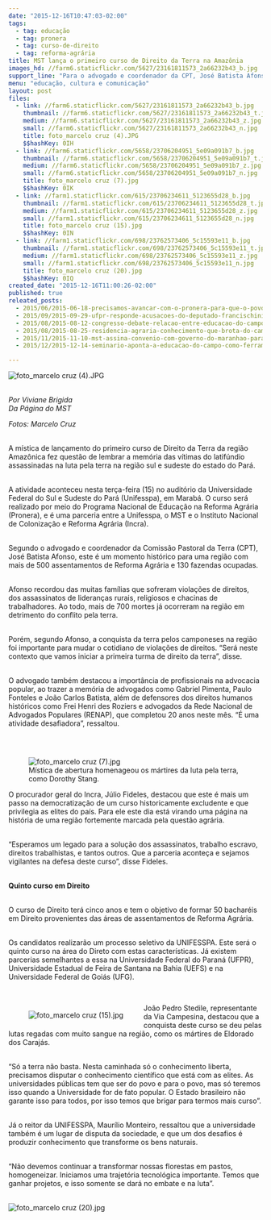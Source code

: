 ```yaml
---
date: "2015-12-16T10:47:03-02:00"
tags:
  - tag: educação
  - tag: pronera
  - tag: curso-de-direito
  - tag: reforma-agrária
title: MST lança o primeiro curso de Direito da Terra na Amazônia
images_hd: //farm6.staticflickr.com/5627/23161811573_2a66232b43_b.jpg
support_line: "Para o advogado e coordenador da CPT, José Batista Afonso, este é um momento histórico para uma região com mais de 500 assentamentos de Reforma Agrária e 130 fazendas ocupadas."
menu: "educação, cultura e comunicação"
layout: post
files:
  - link: //farm6.staticflickr.com/5627/23161811573_2a66232b43_b.jpg
    thumbnail: //farm6.staticflickr.com/5627/23161811573_2a66232b43_t.jpg
    medium: //farm6.staticflickr.com/5627/23161811573_2a66232b43_z.jpg
    small: //farm6.staticflickr.com/5627/23161811573_2a66232b43_n.jpg
    title: foto_marcelo cruz (4).JPG
    $$hashKey: 0IH
  - link: //farm6.staticflickr.com/5658/23706204951_5e09a091b7_b.jpg
    thumbnail: //farm6.staticflickr.com/5658/23706204951_5e09a091b7_t.jpg
    medium: //farm6.staticflickr.com/5658/23706204951_5e09a091b7_z.jpg
    small: //farm6.staticflickr.com/5658/23706204951_5e09a091b7_n.jpg
    title: foto_marcelo cruz (7).jpg
    $$hashKey: 0IK
  - link: //farm1.staticflickr.com/615/23706234611_5123655d28_b.jpg
    thumbnail: //farm1.staticflickr.com/615/23706234611_5123655d28_t.jpg
    medium: //farm1.staticflickr.com/615/23706234611_5123655d28_z.jpg
    small: //farm1.staticflickr.com/615/23706234611_5123655d28_n.jpg
    title: foto_marcelo cruz (15).jpg
    $$hashKey: 0IN
  - link: //farm1.staticflickr.com/698/23762573406_5c15593e11_b.jpg
    thumbnail: //farm1.staticflickr.com/698/23762573406_5c15593e11_t.jpg
    medium: //farm1.staticflickr.com/698/23762573406_5c15593e11_z.jpg
    small: //farm1.staticflickr.com/698/23762573406_5c15593e11_n.jpg
    title: foto_marcelo cruz (20).jpg
    $$hashKey: 0IQ
created_date: "2015-12-16T11:00:26-02:00"
published: true
releated_posts:
  - 2015/06/2015-06-18-precisamos-avancar-com-o-pronera-para-que-o-povo-tenha-uma-educacao-libertadora.md
  - 2015/09/2015-09-29-ufpr-responde-acusacoes-do-deputado-francischini-sobre-turma-do-mst.md
  - 2015/08/2015-08-12-congresso-debate-relacao-entre-educacao-do-campo-e-reforma-agraria.md
  - 2015/08/2015-08-25-residencia-agraria-conhecimento-que-brota-do-campo.md
  - 2015/11/2015-11-10-mst-assina-convenio-com-governo-do-maranhao-para-enfrentar-alto-indice-de-analfabetismo.md
  - 2015/12/2015-12-14-seminario-aponta-a-educacao-do-campo-como-ferramenta-de-luta-contra-o-capital.md

---
```

<p><img alt="foto_marcelo cruz (4).JPG" src="//farm6.staticflickr.com/5627/23161811573_2a66232b43_b.jpg" /></p>

<p><br />
<em>Por Viviane Brigida<br />
Da P&aacute;gina do MST</em></p>

<p><em>Fotos: Marcelo Cruz</em></p>

<p><br />
A m&iacute;stica de lan&ccedil;amento do primeiro curso de Direito da Terra da regi&atilde;o Amaz&ocirc;nica fez quest&atilde;o de lembrar a mem&oacute;ria das v&iacute;timas do latif&uacute;ndio assassinadas na luta pela terra na regi&atilde;o sul e sudeste do estado do Par&aacute;.</p>

<p><br />
A atividade aconteceu nesta ter&ccedil;a-feira (15) no audit&oacute;rio da Universidade Federal do Sul e Sudeste do Par&aacute; (Unifesspa), em Marab&aacute;. O curso ser&aacute; realizado por meio do Programa Nacional de Educa&ccedil;&atilde;o na Reforma Agr&aacute;ria (Pronera), e &eacute; uma parceria entre a Unifesspa, o MST e o Instituto Nacional de Coloniza&ccedil;&atilde;o e Reforma Agr&aacute;ria (Incra).</p>

<p><br />
Segundo o advogado e coordenador da Comiss&atilde;o Pastoral da Terra (CPT), Jos&eacute; Batista Afonso, este &eacute; um momento hist&oacute;rico para uma regi&atilde;o com mais de 500 assentamentos de Reforma Agr&aacute;ria e 130 fazendas ocupadas.&nbsp;</p>

<p><br />
Afonso recordou das muitas fam&iacute;lias que sofreram viola&ccedil;&otilde;es de direitos, dos assassinatos de lideran&ccedil;as rurais, religiosos e chacinas de trabalhadores. Ao todo, mais de 700 mortes j&aacute; ocorreram na regi&atilde;o em detrimento do conflito pela terra.</p>

<p><br />
Por&eacute;m, segundo Afonso, a conquista da terra pelos camponeses na regi&atilde;o foi importante para mudar o cotidiano de viola&ccedil;&otilde;es de direitos. &ldquo;Ser&aacute; neste contexto que vamos iniciar a primeira turma de direito da terra&rdquo;, disse.&nbsp;</p>

<p><br />
O advogado tamb&eacute;m destacou a import&acirc;ncia de profissionais na advocacia popular, ao trazer a mem&oacute;ria de advogados como Gabriel Pimenta, Paulo Fonteles e Jo&atilde;o Carlos Batista, al&eacute;m de defensores dos direitos humanos hist&oacute;ricos como Frei Henri des Roziers e advogados da Rede Nacional de Advogados Populares (RENAP), que completou 20 anos neste m&ecirc;s. &ldquo;&Eacute; uma atividade desafiadora&rdquo;, ressaltou.</p>

<p>&nbsp;</p>

<figure class="image" style="float:right"><img alt="foto_marcelo cruz (7).jpg" src="//farm6.staticflickr.com/5658/23706204951_5e09a091b7_b.jpg" />
<figcaption>M&iacute;stica de abertura homenageou os m&aacute;rtires da luta pela terra, como Dorothy Stang.<br />
</figcaption>
</figure>

<p>O procurador geral do Incra, J&uacute;lio Fideles, destacou que este &eacute; mais um passo na democratiza&ccedil;&atilde;o de um curso historicamente excludente e que privilegia as elites do pa&iacute;s. Para ele este dia est&aacute; virando uma p&aacute;gina na hist&oacute;ria de uma regi&atilde;o fortemente marcada pela quest&atilde;o agr&aacute;ria.&nbsp;</p>

<p><br />
&ldquo;Esperamos um legado para a solu&ccedil;&atilde;o dos assassinatos, trabalho escravo, direitos trabalhistas, e tantos outros. Que a parceria aconte&ccedil;a e sejamos vigilantes na defesa deste curso&rdquo;, disse Fideles.</p>

<p><br />
<strong>Quinto curso em Direito</strong></p>

<p><br />
O curso de Direito ter&aacute; cinco anos e tem o objetivo de formar 50 bachar&eacute;is em Direito provenientes das &aacute;reas de assentamentos de Reforma Agr&aacute;ria.&nbsp;</p>

<p><br />
Os candidatos realizar&atilde;o um processo seletivo da UNIFESSPA. Este ser&aacute; o quinto curso na &aacute;rea do Direto com estas caracter&iacute;sticas. J&aacute; existem parcerias semelhantes a essa na Universidade Federal do Paran&aacute; (UFPR), Universidade Estadual de Feira de Santana na Bahia (UEFS) e na Universidade Federal de Goi&aacute;s (UFG).</p>

<p>&nbsp;</p>

<figure class="image" style="float:left"><img alt="foto_marcelo cruz (15).jpg" src="//farm1.staticflickr.com/615/23706234611_5123655d28_b.jpg" />
<figcaption></figcaption>
</figure>

<p>Jo&atilde;o Pedro Stedile, representante da Via Campesina, destacou que a conquista deste curso se deu pelas lutas regadas com muito sangue na regi&atilde;o, como os m&aacute;rtires de Eldorado dos Caraj&aacute;s.&nbsp;</p>

<p><br />
&ldquo;S&oacute; a terra n&atilde;o basta. Nesta caminhada s&oacute; o conhecimento liberta, precisamos disputar o conhecimento cient&iacute;fico que est&aacute; com as elites. As universidades p&uacute;blicas tem que ser do povo e para o povo, mas s&oacute; teremos isso quando a Universidade for de fato popular. O Estado brasileiro n&atilde;o garante isso para todos, por isso temos que brigar para termos mais curso&rdquo;.</p>

<p><br />
J&aacute; o reitor da UNIFESSPA, Maur&iacute;lio Monteiro, ressaltou que a universidade tamb&eacute;m &eacute; um lugar de disputa da sociedade, e que um dos desafios &eacute; produzir conhecimento que transforme os bens naturais.&nbsp;</p>

<p><br />
&ldquo;N&atilde;o devemos continuar a transformar nossas florestas em pastos, homogeneizar. Iniciamos uma trajet&oacute;ria tecnol&oacute;gica importante. Temos que ganhar projetos, e isso somente se dar&aacute; no embate e na luta&rdquo;.<br />
&nbsp;</p>

<p><img alt="foto_marcelo cruz (20).jpg" src="//farm1.staticflickr.com/698/23762573406_5c15593e11_b.jpg" /></p>
